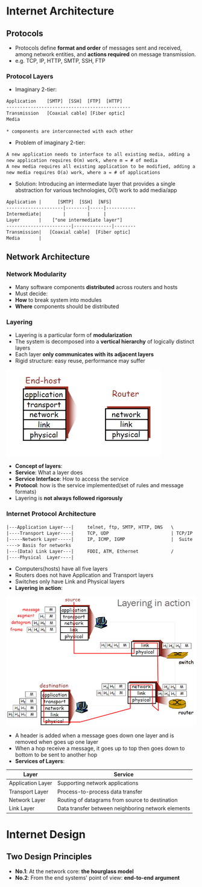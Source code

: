 # Internet Architecture
## Protocols
- Protocols define **format and order** of messages sent and received, among network entities, and **actions required** on message transmission.
- e.g. TCP, IP, HTTP, SMTP, SSH, FTP
### Protocol Layers
- Imaginary 2-tier:
```
Application    [SMTP]  [SSH]  [FTP]  [HTTP]
----------------------------------------------
Transmission   [Coaxial cable] [Fiber optic]
Media

* components are interconnected with each other
```
- Problem of imaginary 2-tier:

 ```
A new application needs to interface to all existing media, adding a new application requires O(m) work, where m = # of media
A new media requires all existing application to be modified, adding a new media requires O(a) work, where a = # of applications
 ```
- Solution: Introducing an intermediate layer that provides a single abstraction for various technologies, O(1) work to add media/app
```
Application |      [SMTP]  [SSH]  [NFS]
---------------------|--------|-----|-----------
Intermediate|        |        |     |
Layer       |    ["one intermediate layer"]
------------------------|--------------|--------
Transmission|   [Coaxial cable]  [Fiber optic]
Media       |
```
## Network Architecture
### Network Modularity
- Many software components **distributed** across routers and hosts
- Must decide:
 - **How** to break system into modules
 - **Where** components should be distributed

### Layering
- Layering is a particular form of **modularization**
- The system is decomposed into a **vertical hierarchy** of logically distinct layers
- Each layer **only communicates with its adjacent layers**
- Rigid structure: easy reuse, performance may suffer

<img src="layer.png"></img>

- **Concept of layers**:
 - **Service**: What a layer does
 - **Service Interface**: How to access the service
 - **Protocol**: how is the service implemented(set of rules and message formats)
- Layering is **not always followed rigorously**

### Internet Protocol Architecture
```
|---Application Layer---|     telnet, ftp, SMTP, HTTP, DNS   \
|----Transport Layer----|     TCP, UDP                       | TCP/IP   
|-----Network Layer-----|     IP, ICMP, IGMP                 |  Suite  ----> Basis for networks
|---(Data) Link Layer---|     FDDI, ATM, Ethernet            /
|----Physical  Layer----|
```
- Computers(hosts) have all five layers
- Routers does not have Application and Transport layers
- Switches only have Link and Physical layers
- **Layering in action**:

 <img src="action.png"></img>
 
 - A header is added when a message goes down one layer and is removed when goes up one layer
 - When a hop receive a message, it goes up to top then goes down to bottom to be sent to another hop
- **Services of Layers**:

 |Layer              | Service                                               |
 |-------------------|-------------------------------------------------------|
 |Application Layer  |Supporting network applications                        |
 |Transport Layer    |Process-to-process data transfer                       |
 |Network Layer      |Routing of datagrams from source to destination        |
 |Link Layer         |Data transfer between neighboring network elements     |

# Internet Design
## Two Design Principles
- **No.1**: At the network core: **the hourglass model**
- **No.2**: From the end systems' point of view: **end-to-end argument**
